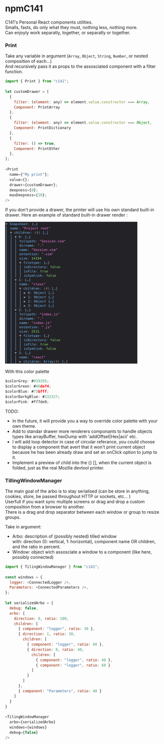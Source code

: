 # npmC141
C141's Personal React components utilities.  
Smalls, fasts, do only what they must, nothing less, nothing more.  
Can enjoyly work separatly, together, or separatly or together.

### Print
Take any variable in argument (`Array`, `Object`, `String`, `Number`, or nested composition of each...)  
And recursively pass it as props to the assosciated component with a filter function.

```javascript
import { Print } from "c141";

let customDrawer = [
  {
    filter: (element: any) => element.value.constructor === Array,
    Component: PrintArray
  },
  {
    filter: (element: any) => element.value.constructor === Object,
    Component: PrintDictionary
  },
  {
    filter: () => true,
    Component: PrintOther
  },
];

<Print
  name={"My print"};
  value={};
  drawer={customDrawer};
  deepness={0};
  maxDeepness={10};
/>
```
If you don't provide a drawer, the printer will use his own standard built-in drawer.
Here an example of standard built-in drawer render :

![Alt text](/images/print.jpg?raw=true "Title")

With this color palette
 
```javascript
$colorGrey: #939395;
$colorGreen: #86de74;
$colorBlue: #75bfff;
$colorDarkgBlue: #232327;
$colorPink: #ff7de9;
```
TODO:
- In the future, it will provide you a way to override color palette with your own theme.  
- Add to standar drawer more renderers componants to handle objects types like arrayBuffer, hexDump with 'addOffset|Hex|acii' etc.  
- I will add loop detector in case of circular referance, you could choose to display a component that avert that it won't print current object because he has been already draw and set an onClick option to jump to it.
- Implement a preview of child into the {} [], when the current object is folded, just as the real Mozilla devtool printer.

### TillingWindowManager
The main goal of the arbo is to stay serialised (can be store in anything, cookies, store, be passed throughout HTTP or sockets, etc... )  
Userfull if you want sync multiple screens or drag and drop a custom composition from a browser to another.  
There is a drag and drop separator between each window or group to resize groups.

Take in argument:  
- Arbo: description of (possibly nested) tilled window  
  with: direction (0: vertical, 1: horizontal), component name OR children, and the ratio in percent. 
- Window: object wich assosciate a window to a component (like here, possibly connected)

```javascript
import { TilingWindowManager } from "c141";

const windows = {
  logger: <ConnectedLogger />,
  Parameters: <ConnectedParameters />,
};

let serializedArbo = {
  debug: false,
  arbo: {
    direction: 0, ratio: 100,
    children: [
      { component: "logger", ratio: 30 },
      { direction: 1, ratio: 30,
        children: [
          { component: "logger", ratio: 60 },
          { direction: 0, ratio: 40,
            children: [
              { component: "logger", ratio: 40 },
              { component: "logger", ratio: 60 }
            ]
          }
        ]
      },
      { component: "Parameters", ratio: 40 }
    ]
  }
}

<TilingWindowManager
  arbo={serializedArbo}
  windows={windows}
  debug={false}
/>
```



